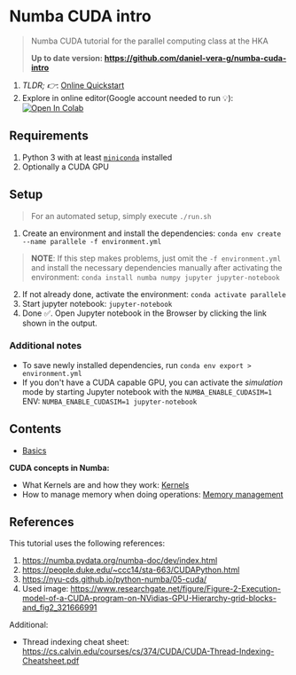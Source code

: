 # Numba CUDA intro

> Numba CUDA tutorial for the parallel computing class at the HKA
>
> **Up to date version: https://github.com/daniel-vera-g/numba-cuda-intro**

1. _TLDR; 👉_: [Online Quickstart](https://github.com/daniel-vera-g/numba-cuda-intro/blob/master/numba_cuda_tutorial.ipynb)
2. Explore in online editor(Google account needed to run 💡): [![Open In Colab](https://colab.research.google.com/assets/colab-badge.svg)](https://colab.research.google.com/github/daniel-vera-g/numba-cuda-intro)

## Requirements

1. Python 3 with at least [`miniconda`](https://docs.conda.io/en/latest/miniconda.html) installed
2. Optionally a CUDA GPU

## Setup

> For an automated setup, simply execute `./run.sh`

1. Create an environment and install the dependencies: `conda env create --name parallele -f environment.yml`

> **NOTE**: If this step makes problems, just omit the `-f environment.yml` and install the necessary dependencies manually after activating the environment: `conda install numba numpy jupyter jupyter-notebook`

2. If not already done, activate the environment: `conda activate parallele`
3. Start jupyter notebook: `jupyter-notebook`
4. Done ✅. Open Jupyter notebook in the Browser by clicking the link shown in the output.

### Additional notes

- To save newly installed dependencies, run `conda env export > environment.yml`
- If you don't have a CUDA capable GPU, you can activate the _simulation_ mode by starting Jupyter notebook with the `NUMBA_ENABLE_CUDASIM=1` ENV: `NUMBA_ENABLE_CUDASIM=1 jupyter-notebook`

## Contents

- [Basics](./numba_cuda_tutorial.ipynb)

**CUDA concepts in Numba:**

- What Kernels are and how they work: [Kernels](kernels.ipynb)
- How to manage memory when doing operations: [Memory management](memory-management.ipynb)

## References

This tutorial uses the following references:

1. https://numba.pydata.org/numba-doc/dev/index.html
2. https://people.duke.edu/~ccc14/sta-663/CUDAPython.html
3. https://nyu-cds.github.io/python-numba/05-cuda/
4. Used image: https://www.researchgate.net/figure/Figure-2-Execution-model-of-a-CUDA-program-on-NVidias-GPU-Hierarchy-grid-blocks-and_fig2_321666991

Additional:

- Thread indexing cheat sheet: https://cs.calvin.edu/courses/cs/374/CUDA/CUDA-Thread-Indexing-Cheatsheet.pdf
